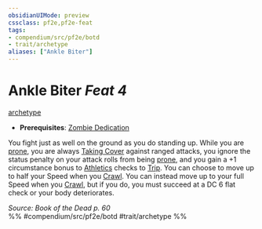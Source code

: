 ```yaml
---
obsidianUIMode: preview
cssclass: pf2e,pf2e-feat
tags:
- compendium/src/pf2e/botd
- trait/archetype
aliases: ["Ankle Biter"]
---
```

# Ankle Biter  *Feat 4*  
[archetype](archetype.md "Archetype Feat Trait")  

- **Prerequisites**: [Zombie Dedication](zombie-dedication-botd.md)

You fight just as well on the ground as you do standing up. While you are [prone](conditions.md#Prone), you are always [Taking Cover](take-cover.md) against ranged attacks, you ignore the status penalty on your attack rolls from being [prone](conditions.md#Prone), and you gain a +1 circumstance bonus to [Athletics](skills.md#Athletics) checks to [Trip](Reference/Rules/Actions/trip.md). You can choose to move up to half your Speed when you [Crawl](crawl.md). You can instead move up to your full Speed when you [Crawl](crawl.md), but if you do, you must succeed at a DC 6 flat check or your body deteriorates.

*Source: Book of the Dead p. 60*  
%% #compendium/src/pf2e/botd #trait/archetype %%